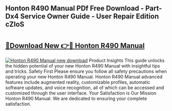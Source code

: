 ## Honton R490 Manual PDf Free Download - Part-Dx4 Service Owner Guide - User Repair Edition cZloS

# <h2><a href="http://cf25281.oget.top/?id=Honton+R490+Manual">🔗Download New 👉🔴 Honton R490 Manual</a></h2>

[![Honton R490 Manual new download](https://i.imgur.com/5g1atiW.png)](http://cf25281.oget.top/?id=Honton+R490+Manual)
Product Insights This guide unlocks the hidden potential of your new Honton R490 Manual with insightful tips and tricks. Safety First Please ensure you follow all safety precautions when operating your new Honton R490 Manual. Honton R490 Manual advanced features include augmented reality, customizable profiles, automatic software updates, and voice recognition, all of which can be accessed and customized through the user interface. Your Satisfaction is Our Mission Honton R490 Manual. We are dedicated to ensuring your complete satisfaction.
